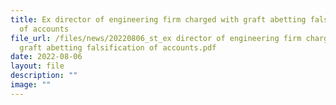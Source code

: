 ```yaml
---
title: Ex director of engineering firm charged with graft abetting falsification
  of accounts
file_url: /files/news/20220806_st_ex director of engineering firm charged with
  graft abetting falsification of accounts.pdf
date: 2022-08-06
layout: file
description: ""
image: ""
---
```

